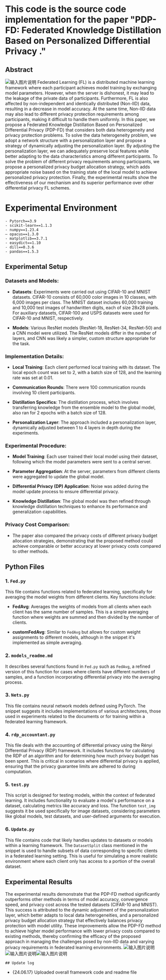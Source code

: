 ﻿# This code is the source code implementation for the paper "PDP-FD: Federated Knowledge Distillation Based on Personalized Differential Privacy ."



## Abstract
![输入图片说明](/imgs/2024-06-17/b8U9so7PKA9U8PB5.png)
Federated Learning (FL) is a distributed machine learning framework where each participant achieves model training by exchanging model parameters. However, when the server is dishonest, it may lead to the leakage of the private data of participants. Furthermore, FL is also affected by non-independent and identically distributed (Non-IID) data, resulting in a decrease in model accuracy. At the same time, Non-IID data may also lead to different privacy protection requirements among participants, making it difficult to handle them uniformly. In this paper, we propose a Federated Knowledge Distillation Based on Personalized Differential Privacy (PDP-FD) that considers both data heterogeneity and privacy protection problems. To solve the data heterogeneity problem, we adopt a network structure with a personalization layer and propose a strategy of dynamically adjusting the personalization layer. By adjusting the personalization layer, we can adequately preserve local features while better adapting to the data characteristics among different participants. To solve the problem of different privacy requirements among participants, we propose a personalized privacy budget allocation strategy, which adds appropriate noise based on the training state of the local model to achieve personalized privacy protection. Finally, the experimental results show the effectiveness of our mechanism and its superior performance over other differential privacy FL schemes.


# Experimental Environment

```
- Pytorch==3.9
- scikit-learn==1.1.3
- numpy==1.23.4
— opacus==1.3.0
- matplotlib==3.7.1
- easydict==1.10
- dill==0.3.6
- pandas==1.5.3

```
## Experimental Setup

### Datasets and Models:

- **Datasets**: Experiments were carried out using CIFAR-10 and MNIST datasets. CIFAR-10 consists of 60,000 color images in 10 classes, with 6,000 images per class. The MNIST dataset includes 60,000 training and 10,000 test images of handwritten digits, each of size 28x28 pixels. For auxiliary datasets, CIFAR-100 and USPS datasets were used for CIFAR-10 and MNIST, respectively.

- **Models**: Various ResNet models (ResNet-18, ResNet-34, ResNet-50) and a CNN model were utilized. The ResNet models differ in the number of layers, and CNN was likely a simpler, custom structure appropriate for the task.

### Implementation Details:

- **Local Training**: Each client performed local training with its dataset. The local epoch count was set to 2, with a batch size of 128, and the learning rate was set at 0.01.

- **Communication Rounds**: There were 100 communication rounds involving 10 client participants.

- **Distillation Specifics**: The distillation process, which involves transferring knowledge from the ensemble model to the global model, also ran for 2 epochs with a batch size of 128.

- **Personalization Layer**: The approach included a personalization layer, dynamically adjusted between 1 to 4 layers in depth during the experiments.

### Experimental Procedure:

- **Model Training**: Each user trained their local model using their dataset, following which the model parameters were sent to a central server.

- **Parameter Aggregation**: At the server, parameters from different clients were aggregated to update the global model.

- **Differential Privacy (DP) Application**: Noise was added during the model update process to ensure differential privacy.

- **Knowledge Distillation**: The global model was then refined through knowledge distillation techniques to enhance its performance and generalization capabilities.

### Privacy Cost Comparison:

- The paper also compared the privacy costs of different privacy budget allocation strategies, demonstrating that the proposed method could achieve comparable or better accuracy at lower privacy costs compared to other methods.

## Python Files
### 1. `Fed.py`

This file contains functions related to federated learning, specifically for averaging the model weights from different clients. Key functions include:

- **FedAvg**: Averages the weights of models from all clients when each client has the same number of samples. This is a simple averaging function where weights are summed and then divided by the number of clients.

- **customFedAvg**: Similar to `FedAvg` but allows for custom weight assignments to different models, although in the snippet it's implemented as simple averaging.

### 2. `models_readme.md`

It describes several functions found in `Fed.py` such as `FedAvg`, a refined version of this function for cases where clients have different numbers of samples, and a function incorporating differential privacy into the averaging process.

### 3. `Nets.py`

This file contains neural network models defined using PyTorch. The snippet suggests it includes implementations of various architectures, those used in experiments related to the documents or for training within a federated learning framework.

### 4. `rdp_accountant.py`

This file deals with the accounting of differential privacy using the Rényi Differential Privacy (RDP) framework. It includes functions for calculating the RDP of an algorithm and for determining how much privacy budget has been spent. This is critical in scenarios where differential privacy is applied, ensuring that the privacy guarantee limits are adhered to during computation.

### 5. `test.py`

This script is designed for testing models, within the context of federated learning. It includes functionality to evaluate a model's performance on a dataset, calculating metrics like accuracy and loss. The function `test_img` suggests it be used specifically for image datasets, considering parameters like global models, test datasets, and user-defined arguments for execution.

### 6. `Update.py`

This file contains code that likely handles updates to datasets or models within a learning framework. The `DatasetSplit` class mentioned in the snippet is used to handle subsets of data corresponding to specific clients in a federated learning setting. This is useful for simulating a more realistic environment where each client only has access to a portion of the overall dataset.

##  Experimental Results
The experimental results demonstrate that the PDP-FD method significantly outperforms other methods in terms of model accuracy, convergence speed, and privacy cost across the tested datasets (CIFAR-10 and MNIST). This success is attributed to the dynamic adjustment of the personalization layer, which better adapts to local data heterogeneities, and a personalized privacy budget allocation strategy that effectively balances privacy protection with model utility. These improvements allow the PDP-FD method to achieve higher model performance with lower privacy costs compared to existing methods, thereby confirming the efficacy of the proposed approach in managing the challenges posed by non-IID data and varying privacy requirements in federated learning environments.
![输入图片说明](/imgs/2024-06-17/SzKBuDwPnpid4IjX.png)
![输入图片说明](/imgs/2024-06-17/ULK73PMoes7ScJIQ.png)![输入图片说明](/imgs/2024-06-17/RsjvJc9Qsr3az9vQ.png)


```
## Update log

```
- {24.06.17} Uploaded overall framework code and readme file
```
